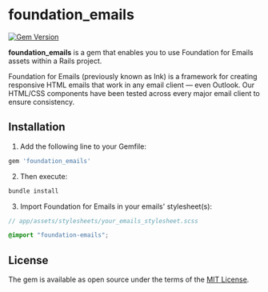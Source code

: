 # foundation_emails

[![Gem Version](https://badge.fury.io/rb/foundation_emails.svg)](https://badge.fury.io/rb/foundation_emails)

**foundation_emails** is a gem that enables you to use Foundation for Emails assets within a Rails project.

Foundation for Emails (previously known as Ink) is a framework for creating responsive HTML emails that work in any email client &mdash; even Outlook. Our HTML/CSS components have been tested across every major email client to ensure consistency.

## Installation

1. Add the following line to your Gemfile:

  ```ruby
  gem 'foundation_emails'
  ```

2. Then execute:

  ```bash
  bundle install
  ```

3. Import Foundation for Emails in your emails' stylesheet(s):

  ```scss
  // app/assets/stylesheets/your_emails_stylesheet.scss

  @import "foundation-emails";
  ```

## License

The gem is available as open source under the terms of the [MIT License](http://opensource.org/licenses/MIT).
